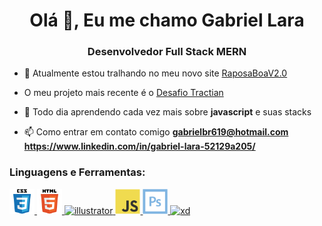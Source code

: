 <h1 align="center">Olá 👋, Eu me chamo Gabriel Lara</h1>
<h3 align="center">Desenvolvedor Full Stack MERN</h3>

- 🔭 Atualmente estou tralhando no meu novo site [RaposaBoaV2.0](https://gabrielbr619.github.io/RaposaBoaV2/)
-   O meu projeto mais recente é o [Desafio Tractian](https://github.com/gabrielbr619/FullstackTractian)

- 🌱 Todo dia aprendendo cada vez mais sobre **javascript** e suas stacks

- 📫 Como entrar em contato comigo 
**gabrielbr619@hotmail.com**
**https://www.linkedin.com/in/gabriel-lara-52129a205/**

<h3 align="left">Linguagens e Ferramentas:</h3>
<p align="left"> <a href="https://www.w3schools.com/css/" target="_blank"> <img src="https://raw.githubusercontent.com/devicons/devicon/master/icons/css3/css3-original-wordmark.svg" alt="css3" width="40" height="40"/> </a> <a href="https://www.w3.org/html/" target="_blank"> <img src="https://raw.githubusercontent.com/devicons/devicon/master/icons/html5/html5-original-wordmark.svg" alt="html5" width="40" height="40"/> </a> <a href="https://www.adobe.com/in/products/illustrator.html" target="_blank"> <img src="https://www.vectorlogo.zone/logos/adobe_illustrator/adobe_illustrator-icon.svg" alt="illustrator" width="40" height="40"/> </a> <a href="https://developer.mozilla.org/en-US/docs/Web/JavaScript" target="_blank"> <img src="https://raw.githubusercontent.com/devicons/devicon/master/icons/javascript/javascript-original.svg" alt="javascript" width="40" height="40"/> </a> <a href="https://www.photoshop.com/en" target="_blank"> <img src="https://raw.githubusercontent.com/devicons/devicon/master/icons/photoshop/photoshop-line.svg" alt="photoshop" width="40" height="40"/> </a> <a href="https://www.adobe.com/products/xd.html" target="_blank"> <img src="https://cdn.worldvectorlogo.com/logos/adobe-xd.svg" alt="xd" width="40" height="40"/> </a> </p>
